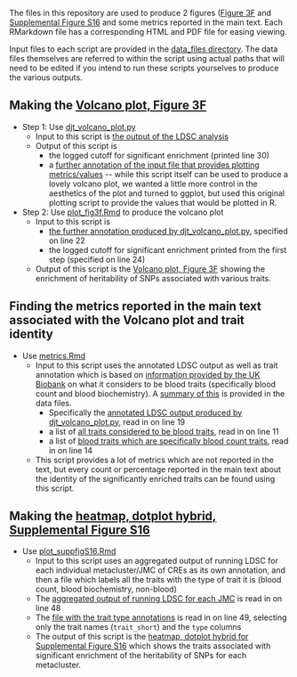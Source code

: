 The files in this repository are used to produce 2 figures ([Figure 3F](../../plots/enrichment_volcano_fmshape.pdf) and [Supplemental Figure S16](../../plots/jmc_combo_straight.pdf) and some metrics reported in the main text. Each RMarkdown file has a corresponding HTML and PDF file for easing viewing.

Input files to each script are provided in the [data_files directory](../../data_files). The data files themselves are referred to within the script using actual paths that will need to be edited if you intend to run these scripts yourselves to produce the various outputs. 

## Making the [Volcano plot, Figure 3F](../../plots/enrichment_volcano_fmshape.pdf)

  * Step 1: Use [djt_volcano_plot.py](djt_volcano_plot.py)
    * Input to this script is [the output of the LDSC analysis](../../data_files/raw_cCRE_all_UKBB_traits.enrichment.txt)
    * Output of this script is
      * the logged cutoff for significant enrichment (printed line 30)
      * a [further annotation of the input file that provides plotting metrics/values](../../data_files/withplotting_raw_cCRE_all_UKBB_traits.enrichment.txt) -- while this script itself can be used to produce a lovely volcano plot, we wanted a little more control in the aesthetics of the plot and turned to ggplot, but used this original plotting script to provide the values that would be plotted in R.
  * Step 2: Use [plot_fig3f.Rmd](plot_fig3f.Rmd) to produce the volcano plot
    * Input to this script is
      * [the further annotation produced by djt_volcano_plot.py](../../data_files/withplotting_raw_cCRE_all_UKBB_traits.enrichment.txt), specified on line 22
      * the logged cutoff for significant enrichment printed from the first step (specified on line 24)
    * Output of this script is the [Volcano plot, Figure 3F](../../plots/enrichment_volcano_fmshape.pdf) showing the enrichment of heritability of SNPs associated with various traits.

## Finding the metrics reported in the main text associated with the Volcano plot and trait identity

  * Use [metrics.Rmd](metrics.Rmd)
    * Input to this script uses the annotated LDSC output as well as trait annotation which is based on [information provided by the UK Biobank](https://biobank.ndph.ox.ac.uk/ukb/label.cgi?id=100080) on what it considers to be blood traits (specifically blood count and blood biochemistry). A [summary of this](../../data_files/blood_traits_annot.txt) is provided in the data files.
      *  Specifically the [annotated LDSC output produced by djt_volcano_plot.py](../../data_files/withplotting_raw_cCRE_all_UKBB_traits.enrichment.txt), read in on line 19
      *  a list of [all traits considered to be blood traits](../../data_files/all_blood_traits.txt), read in on line 11
      *  a list of [blood traits which are specifically blood count traits](../../data_files/blood_count_traits.txt), read in on line 14
    *  This script provides a lot of metrics which are not reported in the text, but every count or percentage reported in the main text about the identity of the significantly enriched traits can be found using this script.
   
## Making the [heatmap, dotplot hybrid, Supplemental Figure S16](../../plots/jmc_combo_straight.pdf)

  * Use [plot_suppfigS16.Rmd](plot_suppfigS16.Rmd)
    *  Input to this script uses an aggregated output of running LDSC for each individual metacluster/JMC of CREs as its own annotation, and then a file which labels all the traits with the type of trait it is (blood count, blood biochemistry, non-blood)
      * The [aggregated output of running LDSC for each JMC](../../data_files/cCRE-15-metaclusters_all_UKBB_traits.enrichment.txt) is read in on line 48
      * The [file with the trait type annotations](../../data_files/trait_table_description_significance_type.txt) is read in on line 49, selecting only the trait names (`trait_short`) and the `type` columns
    *  The output of this script is the [heatmap, dotplot hybrid for Supplemental Figure S16](../../plots/jmc_combo_straight.pdf) which shows the traits associated with significant enrichment of the heritability of SNPs for each metacluster.    
